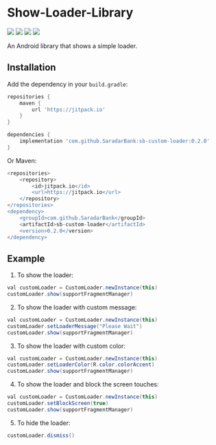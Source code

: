 # Show-Loader-Library
[![](https://img.shields.io/badge/API-21%2B-brightgreen.svg?style=flat)](https://android-arsenal.com/api?level=21#l21)	[![](https://img.shields.io/badge/Platform-Android-brightgreen.svg?style=flat)](https://developer.android.com/about)	[![](https://img.shields.io/badge/Language-Kotlin-brightgreen.svg?style=flat)](https://kotlinlang.org/)	[![](https://img.shields.io/badge/Version-0.2.0-brightgreen.svg?style=flat)](https://git-scm.com/book/en/v1/Getting-Started-About-Version-Control)

An Android library that shows a simple loader.

## Installation

Add the dependency in your `build.gradle`:
```groovy
repositories {
	maven {
		url 'https://jitpack.io' 
	}
}

dependencies {
	implementation 'com.github.SaradarBank:sb-custom-loader:0.2.0'
}
```
Or Maven:
```groovy
<repositories>
	<repository>
		<id>jitpack.io</id>
		<url>https://jitpack.io</url>
	</repository>
</repositories>
<dependency>
	<groupId>com.github.SaradarBank</groupId>
	<artifactId>sb-custom-loader</artifactId>
	<version>0.2.0</version>
</dependency>
```

## Example

1) To show the loader:
```java
val customLoader = CustomLoader.newInstance(this)
customLoader.show(supportFragmentManager)
```

2) To show the loader with custom message:
```java
val customLoader = CustomLoader.newInstance(this)
customLoader.setLoaderMessage("Please Wait")
customLoader.show(supportFragmentManager)
```

3) To show the loader with custom color:
```java
val customLoader = CustomLoader.newInstance(this)
customLoader.setLoaderColor(R.color.colorAccent)
customLoader.show(supportFragmentManager)
```

4) To show the loader and block the screen touches:
```java
val customLoader = CustomLoader.newInstance(this)
customLoader.setBlockScreen(true)
customLoader.show(supportFragmentManager)
```

5) To hide the loader:

```java
customLoader.dismiss()
```
